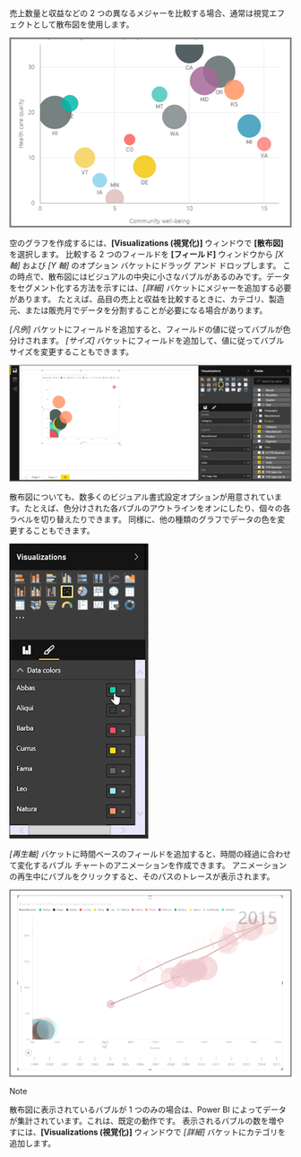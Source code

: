 売上数量と収益などの 2 つの異なるメジャーを比較する場合、通常は視覚エフェクトとして散布図を使用します。

![](media/3-7-create-scatter-charts/3-7_1.png)

空のグラフを作成するには、**[Visualizations (視覚化)]** ウィンドウで **[散布図]** を選択します。 比較する 2 つのフィールドを **[フィールド]** ウィンドウから *[X 軸]* および *[Y 軸]* のオプション バケットにドラッグ アンド ドロップします。 この時点で、散布図にはビジュアルの中央に小さなバブルがあるのみです。データをセグメント化する方法を示すには、*[詳細]* バケットにメジャーを追加する必要があります。 たとえば、品目の売上と収益を比較するときに、カテゴリ、製造元、または販売月でデータを分割することが必要になる場合があります。

*[凡例]* バケットにフィールドを追加すると、フィールドの値に従ってバブルが色分けされます。 *[サイズ]* バケットにフィールドを追加して、値に従ってバブル サイズを変更することもできます。

![](media/3-7-create-scatter-charts/3-7_2.png)

散布図についても、数多くのビジュアル書式設定オプションが用意されています。たとえば、色分けされた各バブルのアウトラインをオンにしたり、個々の各ラベルを切り替えたりできます。 同様に、他の種類のグラフでデータの色を変更することもできます。

![](media/3-7-create-scatter-charts/3-7_3.png)

*[再生軸]* バケットに時間ベースのフィールドを追加すると、時間の経過に合わせて変化するバブル チャートのアニメーションを作成できます。 アニメーションの再生中にバブルをクリックすると、そのパスのトレースが表示されます。

![](media/3-7-create-scatter-charts/3-7_4.png)

>[!NOTE]
>散布図に表示されているバブルが 1 つのみの場合は、Power BI によってデータが集計されています。これは、既定の動作です。 表示されるバブルの数を増やすには、**[Visualizations (視覚化)]** ウィンドウで *[詳細]* バケットにカテゴリを追加します。
> 
> 

